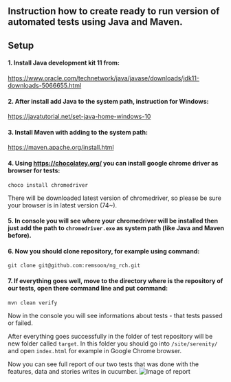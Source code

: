 ## Instruction how to create ready to run version of automated tests using Java and Maven. ##

## Setup

#### 1. Install Java development kit 11 from:

https://www.oracle.com/technetwork/java/javase/downloads/jdk11-downloads-5066655.html

#### 2. After install add Java to the system path, instruction for Windows:

https://javatutorial.net/set-java-home-windows-10

#### 3. Install Maven with adding to the system path:

https://maven.apache.org/install.html

#### 4. Using https://chocolatey.org/ you can install google chrome driver as browser for tests:

`choco install chromedriver`

There will be downloaded latest version of chromedriver, so please be sure your browser is in latest version (74~).

#### 5. In console you will see where your chromedriver will be installed then just add the path to `chromedriver.exe` as system path (like Java and Maven before).

#### 6. Now you should clone repository, for example using command:

`git clone git@github.com:remsoon/ng_rch.git`

#### 7. If everything goes well, move to the directory where is the repository of our tests, open there command line and put command:

`mvn clean verify`

Now in the console you will see informations about tests - that tests passed or failed.

After everything goes successfully in the folder of test repository will be new folder called `target`. In this folder you should go into `/site/serenity/` and open `index.html` for example in Google Chrome browser.

Now you can see full report of our two tests that was done with the features, data and stories writes in cucumber.
![Image of report](https://i.imgur.com/R50PPCx.png)

